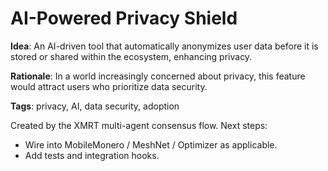 # AI-Powered Privacy Shield

**Idea**: An AI-driven tool that automatically anonymizes user data before it is stored or shared within the ecosystem, enhancing privacy.

**Rationale**: In a world increasingly concerned about privacy, this feature would attract users who prioritize data security.

**Tags**: privacy, AI, data security, adoption

Created by the XMRT multi-agent consensus flow.
Next steps:
- Wire into MobileMonero / MeshNet / Optimizer as applicable.
- Add tests and integration hooks.
